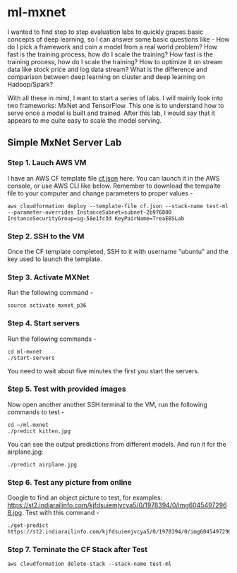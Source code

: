 # ml-mxnet
I wanted to find step to step evaluation labs to quickly grapes basic concepts of deep learning, so I can answer some basic questions like -
How do I pick a framework and coin a model from a real world problem?
How fast is the training process, how do I scale the training?
How fast is the training process, how do I scale the training? How to optimize it on stream data like stock price and log data stream?
What is the difference and comparison between deep learning on cluster and deep learning on Hadoop/Spark? 

With all these in mind, I want to start a series of labs. I will mainly look into two frameworks: MxNet and TensorFlow. This one is to understand how to serve once a model is built and trained. After this lab, I would say that it appears to me quite easy to scale the model serving.

## Simple MxNet Server Lab
### Step 1. Lauch AWS VM
I have an AWS CF template file [cf.json](./cf.json) here. You can launch it in the AWS console, or use AWS CLI like below. Remember to download the tempalte file to your computer and change parameters to proper values -
```
aws cloudformation deploy --template-file cf.json --stack-name test-ml --parameter-overrides InstanceSubnet=subnet-2b976000 InstanceSecurityGroup=sg-58e1fc3d KeyPairName=TreaEBSLab
```
### Step 2. SSH to the VM
Once the CF template completed, SSH to it with username "ubuntu" and the key used to launch the template.
### Step 3. Activate MXNet 
Run the following command -
```
source activate mxnet_p36
```
### Step 4. Start servers
Run the following commands -
```
cd ml-mxnet
./start-servers
```
You need to wait about five minutes the first you start the servers.
### Step 5. Test with provided images
Now open another another SSH terminal to the VM, run the following commands to test - 
```
cd ~/ml-mxnet
./predict kitten.jpg
```
You can see the output predictions from different models. And run it for the airplane.jpg:
```
./predict airplane.jpg
```
### Step 6. Test any picture from online 
Google to find an object picture to test, for examples: https://st2.indiarailinfo.com/kjfdsuiemjvcya5/0/1978394/0/img60454972968.jpg. Test with this command -
```
./get-predict https://st2.indiarailinfo.com/kjfdsuiemjvcya5/0/1978394/0/img60454972968.jpg
```
### Step 7. Terninate the CF Stack after Test
```
aws cloudformation delete-stack --stack-name test-ml
```

